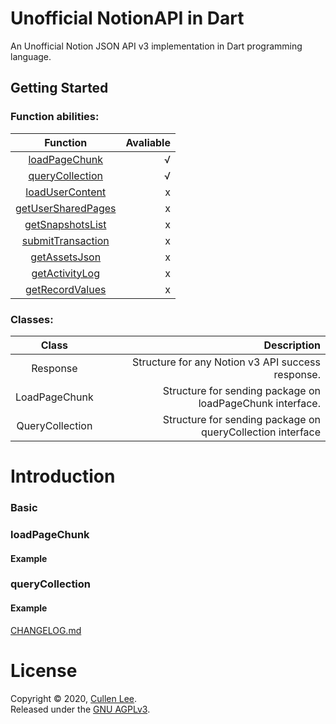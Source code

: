 
# Unofficial NotionAPI in Dart  
  An Unofficial Notion JSON API v3 implementation in Dart programming language.
      
## Getting Started   
### Function abilities:  
| Function | Avaliable |  
|:----------:|--------:|  
| [loadPageChunk](#loadPageChunk)|√|  
|[queryCollection](#queryCollection)|√|  
|[loadUserContent](#loadUserContent)|x|  
|[getUserSharedPages](#getUserSharedPages)|x|  
|[getSnapshotsList](#getSnapshotsList)|x|  
|[submitTransaction](#submitTransaction)|x|  
|[getAssetsJson](#getAssetsJson)|x|  
|[getActivityLog](#getActivityLog)|x|  
|[getRecordValues](#getRecordValues)|x|  
  
  
### Classes:  
  
| Class| Description|  
|:----------:|------:|  
| Response| Structure for any Notion v3 API success response.|  
| LoadPageChunk| Structure for sending package on loadPageChunk interface.|  
| QueryCollection| Structure for sending package on queryCollection interface|   
  
# Introduction  
  
### Basic

### loadPageChunk  
#### Example  
  
  
### queryCollection  
#### Example    
  
  
  
[CHANGELOG.md](CHANGELOG.md)  
  
# License  
Copyright © 2020, [Cullen Lee](https://github.com/keyskull).  
Released under the [GNU AGPLv3](LICENSE).